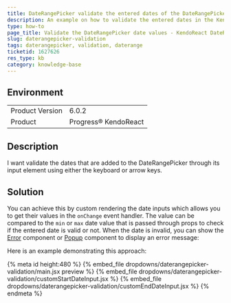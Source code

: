 ```yaml
---
title: DateRangePicker validate the entered dates of the DateRangePicker
description: An example on how to validate the entered dates in the KendoReact DateRangePicker
type: how-to
page_title: Validate the DateRangePicker date values - KendoReact DateRangePicker
slug: daterangepicker-validation
tags: daterangepicker, validation, daterange
ticketid: 1627626
res_type: kb
category: knowledge-base
---
```


## Environment
<table>
    <tbody>
	    <tr> 
	    	<td>Product Version</td>
	    	<td>6.0.2</td>
	    </tr>
	    <tr>
	    	<td>Product</td>
	    	<td>Progress® KendoReact</td>
	    </tr>
    </tbody>
</table>


## Description
I want validate the dates that are added to the DateRangePicker through its input element using either the keyboard or arrow keys.


## Solution
You can achieve this by custom rendering the date inputs which allows you to get their values in the `onChange` event handler. The value can be compared to the `min` or `max` date value that is passed through props to check if the entered date is valid or not. When the date is invalid, you can show the [Error](https://www.telerik.com/kendo-react-ui/components/labels/error/) component or [Popup](https://www.telerik.com/kendo-react-ui/components/popup/) component to display an error message:

Here is an example demonstrating this approach:

{% meta id height:480 %}
{% embed_file dropdowns/daterangepicker-validation/main.jsx preview %}
{% embed_file dropdowns/daterangepicker-validation/customStartDateInput.jsx %}
{% embed_file dropdowns/daterangepicker-validation/customEndDateInput.jsx %}
{% endmeta %}
